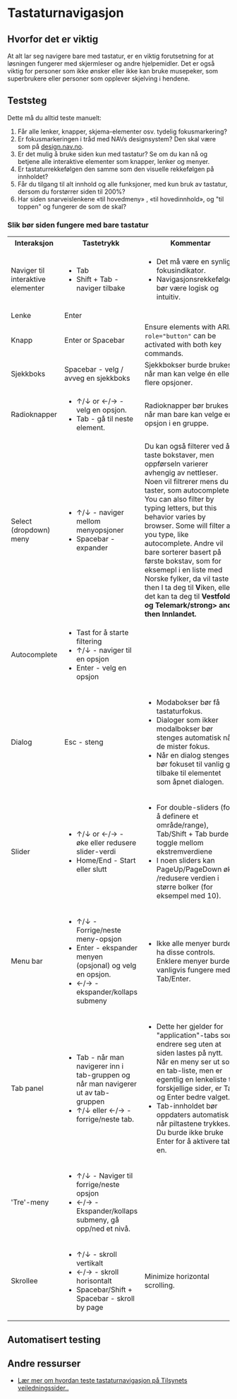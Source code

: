 # Tastaturnavigasjon

## Hvorfor det er viktig
At alt lar seg navigere bare med tastatur, er en viktig forutsetning for at løsningen fungerer med skjermleser og andre hjelpemidler. Det er også viktig for personer som ikke ønsker eller ikke kan bruke musepeker, som superbrukere eller personer som opplever skjelving i hendene.

## Teststeg
Dette må du alltid teste manuelt:

1. Får alle lenker, knapper, skjema-elementer osv. tydelig fokusmarkering?
2. Er fokusmarkeringen i tråd med NAVs designsystem? Den skal være som på [design.nav.no](https://design.nav.no/).
3. Er det mulig å bruke siden kun med tastatur?  Se om du kan nå og betjene alle interaktive elementer som knapper, lenker og menyer.
4. Er tastaturrekkefølgen den samme som den visuelle rekkefølgen på innholdet? 
5. Får du tilgang til alt innhold og alle funksjoner, med kun bruk av tastatur, dersom du forstørrer siden til 200%? 
6. Har siden snarveislenkene «til hovedmeny» , «til hovedinnhold», og "til toppen" og fungerer de som de skal?  

### Slik bør siden fungere med bare tastatur
<table>
	<tbody><tr>
		<th scope="col">Interaksjon </th>
		<th scope="col">Tastetrykk</th>
		<th scope="col">Kommentar</th>
	</tr>
	<tr>
		<td>Naviger til interaktive elementer</td>
		<td><ul>
			<li><span class="keycap">Tab</span></li>
			<li><span class="keycap">Shift</span> + <span class="keycap">Tab</span> - naviger tilbake</li>
		</ul>			</td>
		<td>
			<ul>
				<li>Det må være en synlig fokusindikator.</li>
				<li>Navigasjonsrekkefølgen bør være logisk og intuitiv.</li>
			</ul>
		</td>
	</tr>
	<tr>
		<td>Lenke</td>
		<td><span class="keycap">Enter</span></td>
		<td></td>
	</tr>
	<tr>
		<td>Knapp</td>
		<td><span class="keycap">Enter</span> or <span class="keycap">Spacebar</span></td>
		<td>Ensure elements with ARIA <code>role="button"</code> can  be activated with both key commands.</td>
	</tr>
	<tr>
		<td>Sjekkboks</td>
		<td><span class="keycap">Spacebar</span> - velg / avveg en sjekkboks</td>
		<td>Sjekkbokser burde brukes når man kan velge én eller flere opsjoner.</td>
	</tr>
	<tr>
		<td>Radioknapper</td>
		<td>
			<ul>
				<li><span class="keycap">↑</span>/<span class="keycap">↓</span> or <span class="keycap">←</span>/<span class="keycap">→</span> - velg en opsjon. </li>
				<li><span class="keycap">Tab</span> - gå til neste element.</li>
			</ul>
		</td>
		<td>Radioknapper bør brukes når man bare kan velge en opsjon i en gruppe.</td>
	</tr>
	<tr>
		<td>Select (dropdown) meny</td>
		<td>
			<ul>
				<li><span class="keycap">↑</span>/<span class="keycap">↓</span> - naviger mellom menyopsjoner</li>
				<li><span class="keycap">Spacebar</span> - expander</li>
			</ul>
		</td>
		<td>Du kan også filterer ved å taste bokstaver, men oppførseln varierer avhengig av nettleser. Noen vil filtrerer mens du taster, som autocomplete. You can also filter by typing letters, but this behavior varies by browser. Some will filter as you type, like autocomplete. Andre vil bare sorterer basert på første bokstav, som for eksemepl i en liste med Norske fylker, da vil taste <span class="keycap">V</span> then <span class="keycap">I</span> ta deg til <strong>V</strong>iken, eller det kan ta deg til <strong>Vestfold og Telemark/strong> and then <strong>I</strong>nnlandet.</td>
	</tr>
	<tr>
		<td>Autocomplete</td>
		<td>
			<ul>
				<li>Tast for å starte filtering</li>
				<li><span class="keycap">↑</span>/<span class="keycap">↓</span> - naviger til en opsjon</li>
				<li><span class="keycap">Enter</span> - velg en opsjon</li>
			</ul>
		</td>
		<td></td>
	</tr>
	<tr>
		<td>Dialog</td>
		<td><span class="keycap">Esc</span> - steng</td>
		<td>
			<ul>
				<li>Modabokser bør få tastaturfokus.</li>
				<li>Dialoger som ikker modalbokser bør stenges automatisk når de mister fokus.</li>
				<li>Når en dialog stenges, bør fokuset til vanlig gå tilbake til elementet som åpnet dialogen.</li>
			</ul>
		</td>
	</tr>
	<tr>
		<td>Slider</td>
		<td>
			<ul>
				<li><span class="keycap">↑</span>/<span class="keycap">↓</span> or <span class="keycap">←</span>/<span class="keycap">→</span> - øke eller redusere slider-verdi</li>
				<li><span class="keycap">Home</span>/<span class="keycap">End</span> - Start eller slutt</li>
			</ul>								
		</td>
		<td>
			<ul>
				<li>For double-sliders (for å definere et område/range), <span class="keycap">Tab</span>/<span class="keycap">Shift</span> + <span class="keycap">Tab</span> burde toggle mellom ekstremverdiene</li>
				<li>I noen sliders kan <span class="keycap">PageUp</span>/<span class="keycap">PageDown</span> øke /redusere verdien i større bolker (for eksempel med 10).</li>
			</ul>								
		</td>
	</tr>
	<tr>
		<td>Menu bar</td>
		<td>
			<ul>
				<li><span class="keycap">↑</span>/<span class="keycap">↓</span> - Forrige/neste meny-opsjon</li>
				<li><span class="keycap">Enter</span> - ekspander menyen (opsjonal) og velg en opsjon.</li>
				<li><span class="keycap">←</span>/<span class="keycap">→</span> - ekspander/kollaps submeny</li>
			</ul>
		</td>
		<td>
			<ul>
				<li>Ikke alle menyer burde ha disse controls. Enklere menyer burde vanligvis fungere med <span class="keycap">Tab</span>/<span class="keycap">Enter</span>.</li>
			</ul>
		</td>
	</tr>
	<tr>
		<td>Tab panel</td>
		<td>
			<ul>
				<li><span class="keycap">Tab</span> - når man navigerer inn i tab-gruppen og når man navigerer ut av tab-gruppen</li>
				<li><span class="keycap">↑</span>/<span class="keycap">↓</span> eller <span class="keycap">←</span>/<span class="keycap">→</span> - forrige/neste tab.</li>									
			</ul>
		</td>
		<td>
			<ul>
				<li>Dette her gjelder for "application"-tabs som endrere seg uten at siden lastes på nytt. Når en meny ser ut som en tab-liste, men er egentlig en lenkeliste til forskjellige sider, er <span class="keycap">Tab</span> og <span class="keycap">Enter</span> bedre valget.</li>
				<li>Tab-innholdet bør oppdaters automatisk når piltastene trykkes. Du burde ikke bruke Enter for å aktivere tab-en.</li>
			</ul>
		</td>
	</tr>
	<tr>
		<td>'Tre'-meny</td>
		<td>
			<ul>
				<li><span class="keycap">↑</span>/<span class="keycap">↓</span> - Naviger til forrige/neste opsjon</li>
				<li><span class="keycap">←</span>/<span class="keycap">→</span> - Ekspander/kollaps submeny, gå opp/ned et nivå.</li>
			</ul>
		</td>
		<td></td>
	</tr>
	<tr>						
		<td>Skrollee </td>
		<td>
			<ul>
				<li><span class="keycap">↑</span>/<span class="keycap">↓</span> - skroll vertikalt</li>
				<li><span class="keycap">←</span>/<span class="keycap">→</span> - skroll horisontalt</li>
				<li><span class="keycap">Spacebar</span>/<span class="keycap">Shift</span> + <span class="keycap">Spacebar</span> - skroll by page</li>
			</ul>
		</td>
		<td>
			<p>Minimize horizontal scrolling.</p>
		</td>
	</tr>
</tbody></table>

## Automatisert testing


## Andre ressurser
* [Lær mer om hvordan teste tastaturnavigasjon på Tilsynets veiledningssider.. ](https://uu.difi.no/krav-og-regelverk/kom-i-gang/hvordan-teste-universell-utforming-av-ditt-nettsted#tastaturnavigering)
